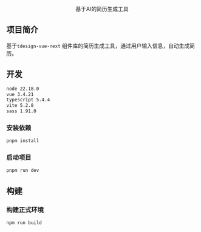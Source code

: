 <p style="display:flex; justify-content: center" style="font-size: 48px">基于AI的简历生成工具</p>

## 项目简介

基于`tdesign-vue-next` 组件库的简历生成工具，通过用户输入信息，自动生成简历。

## 开发
````bash
node 22.18.0
vue 3.4.21
typescript 5.4.4
vite 5.2.8
sass 1.91.0
````

### 安装依赖

```bash
pnpm install
```

### 启动项目

```bash
pnpm run dev
```

## 构建

### 构建正式环境

```bash
npm run build
```
